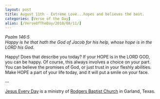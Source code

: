 ```yaml
---
layout: post
title: August 11th - Extreme Love...hopes and believes the best.
categories: [Verse of the Day]
alias: [/VerseOfTheDay/2010/08/11/]
---
```


_Psalm 146:5  
Happy is he that hath the God of Jacob for his help, whose hope is
in the LORD his God._

Happy! Does that describe you today? If your HOPE is in the LORD
GOD, you can be happy. Of course, this always involves a choice on
your part. You can believe the promises of God, or just trust in your
fleshly abilities. Make HOPE a part of your life today, and it will
put a smile on your face.

 --

<a href=http://jesuseveryday.net>Jesus Every Day</a> is a ministry of <a href=http://rodgersbaptist.net>Rodgers Baptist Church</a> in Garland, Texas.
